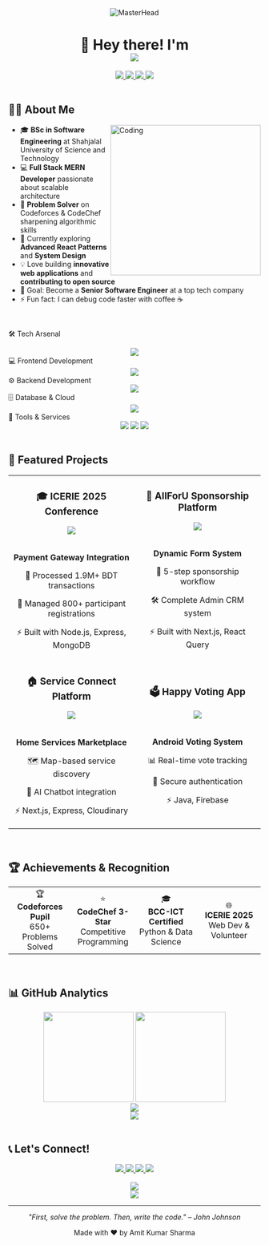 <div align="center">
  <img src="https://media1.giphy.com/media/v1.Y2lkPTc5MGI3NjExaGtvczR0cjI2cTRwdW5ycTlzMWVmdzN5OGVkNjRscTV0bzV1d2s4NCZlcD12MV9pbnRlcm5hbF9naWZfYnlfaWQmY3Q9Zw/H03PuVdwREB21ANkLX/giphy.gif"  alt="MasterHead" />
</div>

<h1 align="center">
  👋
  Hey there! I'm 
  <br/>
  <img src="https://readme-typing-svg.demolab.com?font=Righteous&size=28&duration=3000&pause=1000&color=0E7490&center=true&vCenter=true&width=450&lines=Amit+Kumar+Sharma;Full+Stack+MERN+Developer;Open+Source+Contributor;Software+Engineer" />
</h1>

<div align="center">
   <a href="https://amitkumarsharma.vercel.app/">
     <img src="https://img.shields.io/badge/Portfolio-255E63?style=for-the-badge&logo=About.me&logoColor=white" />
  </a>
  <a href="mailto:amit09@student.sust.edu">
    <img src="https://img.shields.io/badge/Gmail-D14836?style=for-the-badge&logo=gmail&logoColor=white" />
  </a>
  <a href="https://linkedin.com/in/amit-kumar-sharma-sust/">
    <img src="https://img.shields.io/badge/LinkedIn-0077B5?style=for-the-badge&logo=linkedin&logoColor=white" />
  </a>
  <a href="https://github.com/Amitsharma2468">
    <img src="https://img.shields.io/badge/GitHub-100000?style=for-the-badge&logo=github&logoColor=white" />
  </a>
</div>

<br/>

## 👨‍💻 About Me

<img align="right" alt="Coding" width="300" src="https://media.giphy.com/media/SWoSkN6DxTszqIKEqv/giphy.gif">

- 🎓 **BSc in Software Engineering** at Shahjalal University of Science and Technology
- 💻 **Full Stack MERN Developer** passionate about scalable architecture
- 🧩 **Problem Solver** on Codeforces & CodeChef sharpening algorithmic skills
- 🌱 Currently exploring **Advanced React Patterns** and **System Design**
- 💡 Love building **innovative web applications** and **contributing to open source**
- 🎯 Goal: Become a **Senior Software Engineer** at a top tech company
- ⚡ Fun fact: I can debug code faster with coffee ☕

<br/>

🛠️ Tech Arsenal
<div align="center"> <img src="https://readme-typing-svg.demolab.com?font=Righteous&size=25&duration=2000&pause=500&color=F39C12&center=true&vCenter=true&width=1000&lines=Full+Stack+Developer+%7C+MERN+Specialist+%7C+Problem+Solver" /> </div>
💻 Frontend Development
<div align="center"> <img src="https://skillicons.dev/icons?i=react,nextjs,ts,js,tailwind,materialui" /> </div>
⚙️ Backend Development
<div align="center"> <img src="https://skillicons.dev/icons?i=nodejs,express,python,java,cpp" /> </div>
🗄️ Database & Cloud
<div align="center"> <img src="https://skillicons.dev/icons?i=mongodb,mysql,firebase" /> </div>
🔧 Tools & Services
<div align="center"> <img src="https://skillicons.dev/icons?i=github,git" /> <img src="https://img.shields.io/badge/Cloudinary-%233776AB.svg?logo=cloudinary&logoColor=white" /> <img src="https://img.shields.io/badge/WebSocket-%230072C6.svg?logo=websocket&logoColor=white" /> </div>

<br/>

## 🚀 Featured Projects

<div align="center">
  <table>
    <tr>
      <td width="50%">
        <h3 align="center">🎓 ICERIE 2025 Conference</h3>
        <div align="center">
          <a href="https://icerie2025.sust.edu" target="_blank">
            <img src="https://img.shields.io/badge/Live-Demo-success?style=for-the-badge&logo=vercel" />
          </a>
          <br/><br/>
          <p><strong>Payment Gateway Integration</strong></p>
          <p>🔐 Processed 1.9M+ BDT transactions</p>
          <p>👥 Managed 800+ participant registrations</p>
          <p>⚡ Built with Node.js, Express, MongoDB</p>
        </div>
      </td>
      <td width="50%">
        <h3 align="center">💼 AllForU Sponsorship Platform</h3>
        <div align="center">
          <a href="https://portal.afu.sg" target="_blank">
            <img src="https://img.shields.io/badge/Live-Demo-success?style=for-the-badge&logo=vercel" />
          </a>
          <br/><br/>
          <p><strong>Dynamic Form System</strong></p>
          <p>🔁 5-step sponsorship workflow</p>
          <p>🛠️ Complete Admin CRM system</p>
          <p>⚡ Built with Next.js, React Query</p>
        </div>
      </td>
    </tr>
    <tr>
      <td width="50%">
        <h3 align="center">🏠 Service Connect Platform</h3>
        <div align="center">
          <a href="https://github.com/Amitsharma2468/Service-Connect-350" target="_blank">
            <img src="https://img.shields.io/badge/Source-Code-blue?style=for-the-badge&logo=github" />
          </a>
          <br/><br/>
          <p><strong>Home Services Marketplace</strong></p>
          <p>🗺️ Map-based service discovery</p>
          <p>🤖 AI Chatbot integration</p>
          <p>⚡ Next.js, Express, Cloudinary</p>
        </div>
      </td>
      <td width="50%">
        <h3 align="center">🗳️ Happy Voting App</h3>
        <div align="center">
          <a href="https://github.com/Amitsharma2468/Happy-Voting" target="_blank">
            <img src="https://img.shields.io/badge/Source-Code-blue?style=for-the-badge&logo=github" />
          </a>
          <br/><br/>
          <p><strong>Android Voting System</strong></p>
          <p>📊 Real-time vote tracking</p>
          <p>🔐 Secure authentication</p>
          <p>⚡ Java, Firebase</p>
        </div>
      </td>
    </tr>
  </table>
</div>

<br/>

## 🏆 Achievements & Recognition

<div align="center">
  <table>
    <tr>
      <td align="center" width="25%">
        🏆
        <br/><strong>Codeforces Pupil</strong>
        <br/>650+ Problems Solved
      </td>
      <td align="center" width="25%">
        ⭐
        <br/><strong>CodeChef 3-Star</strong>
        <br/>Competitive Programming
      </td>
      <td align="center" width="25%">
        🎓
        <br/><strong>BCC-ICT Certified</strong>
        <br/>Python & Data Science
      </td>
      <td align="center" width="25%">
        🌐
        <br/><strong>ICERIE 2025</strong>
        <br/>Web Dev & Volunteer
      </td>
    </tr>
  </table>
</div>

<br/>

## 📊 GitHub Analytics

<div align="center">
  <img height="180em" src="https://github-readme-stats.vercel.app/api?username=Amitsharma2468&show_icons=true&theme=tokyonight&include_all_commits=true&count_private=true"/>
  <img height="180em" src="https://github-readme-stats.vercel.app/api/top-langs/?username=Amitsharma2468&layout=compact&langs_count=8&theme=tokyonight"/>
</div>

<div align="center">
  <img src="https://github-readme-streak-stats.herokuapp.com/?user=Amitsharma2468&theme=tokyonight" />
</div>

<div align="center">
  <img src="https://github-readme-activity-graph.vercel.app/graph?username=Amitsharma2468&theme=tokyo-night" />
</div>

<br/>

## 📞 Let's Connect!

<div align="center">
  <a href="https://amitkumarsharma.vercel.app" target="_blank">
    <img src="https://img.shields.io/badge/🌐_Portfolio-FF6B6B?style=for-the-badge&logoColor=white" />
  </a>
  <a href="mailto:amit09@student.sust.edu" target="_blank">
    <img src="https://img.shields.io/badge/📧_Email-4ECDC4?style=for-the-badge&logoColor=white" />
  </a>
  <a href="https://linkedin.com/in/amit-kumar-sharma-sust/" target="_blank">
    <img src="https://img.shields.io/badge/🔗_LinkedIn-45B7D1?style=for-the-badge&logoColor=white" />
  </a>
  <a href="https://github.com/Amitsharma2468" target="_blank">
    <img src="https://img.shields.io/badge/💻_GitHub-96CEB4?style=for-the-badge&logoColor=white" />
  </a>
</div>

<br/>

<div align="center">
  <img src="https://quotes-github-readme.vercel.app/api?type=horizontal&theme=tokyonight" />
</div>

<div align="center">
  <img src="https://capsule-render.vercel.app/api?type=waving&color=gradient&customColorList=0,2,2,5,30&height=120&section=footer"/>
</div>

---

<div align="center">
  <p><em>"First, solve the problem. Then, write the code." – John Johnson</em></p>
  <p>Made with ❤️ by Amit Kumar Sharma</p>
</div>
